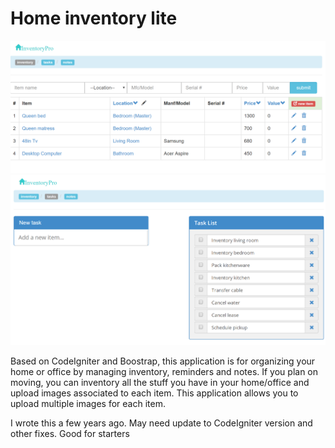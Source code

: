# Home inventory lite

![screenshot](screenshot.png)
![screenshot](screenshot2.png)

Based on CodeIgniter and Boostrap,
this application is for organizing your home or office by managing inventory,
reminders and notes. If you plan on moving, you can inventory all the stuff
you have in your home/office and upload images associated to each item.
This application allows you to upload multiple images for each item.

I wrote this a few years ago. May need update to CodeIgniter version and other fixes.
Good for starters

